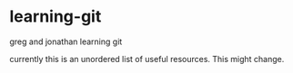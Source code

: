 # learning-git
greg and jonathan learning git

currently this is an unordered list of useful resources. This might change.